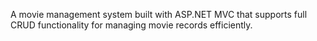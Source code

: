 A movie management system built with ASP.NET MVC that supports full CRUD functionality for managing movie records efficiently.
